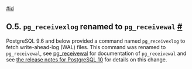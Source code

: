 [#id](#APP-PGRECEIVEXLOG)

## O.5. `pg_receivexlog` renamed to `pg_receivewal` [#](#APP-PGRECEIVEXLOG)

PostgreSQL 9.6 and below provided a command named `pg_receivexlog` to fetch write-ahead-log (WAL) files. This command was renamed to `pg_receivewal`, see [pg_receivewal](app-pgreceivewal) for documentation of `pg_receivewal` and see [the release notes for PostgreSQL 10](release-prior) for details on this change.
